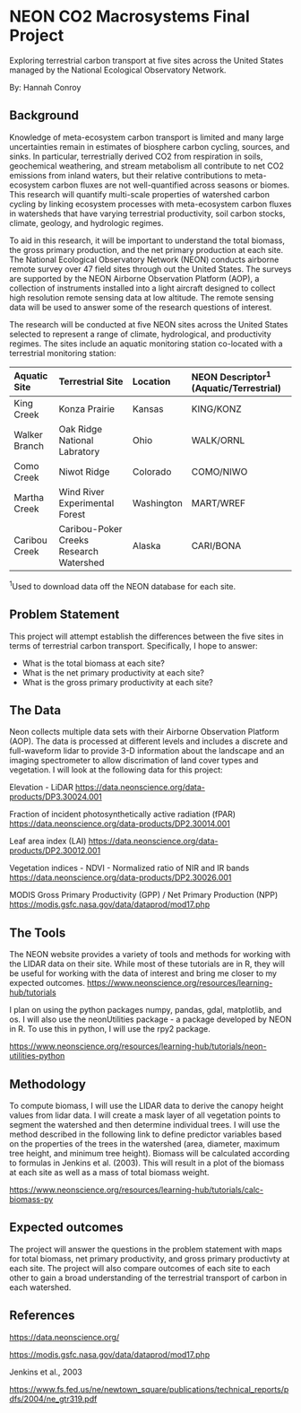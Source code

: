 # NEON CO2 Macrosystems Final Project
Exploring terrestrial carbon transport at five sites across the United States managed by the National Ecological Observatory Network.

By: Hannah Conroy 

## Background
Knowledge of meta-ecosystem carbon transport is limited and many large uncertainties remain in estimates of biosphere carbon cycling, sources, and sinks. In particular, terrestrially derived CO2 from respiration in soils, geochemical weathering, and stream metabolism all contribute to net CO2 emissions from inland waters, but their relative contributions to meta-ecosystem carbon fluxes are not well-quantified across seasons or biomes.  This research will quantify multi-scale properties of watershed carbon cycling by linking ecosystem processes with meta-ecosystem carbon fluxes in watersheds that have varying terrestrial productivity, soil carbon stocks, climate, geology, and hydrologic regimes. 

To aid in this research, it will be important to understand the total biomass, the gross primary production, and the net primary production at each site. The National Ecological Observatory Network (NEON) conducts airborne remote survey over 47 field sites through out the United States. The surveys are supported by the NEON Airborne Observation Platform (AOP), a collection of instruments installed into a light aircraft designed to collect high resolution remote sensing data at low altitude. The remote sensing data will be used to answer some of the research questions of interest. 

The research will be conducted at five NEON sites across the United States selected to represent a range of climate, hydrological, and productivity regimes. The sites include an aquatic monitoring station co-located with a terrestrial monitoring station: 

|Aquatic Site     | Terrestrial Site           | Location  | NEON Descriptor<sup>1</sup> (Aquatic/Terrestrial)
| :------------- |:-------------| :-----| :---------
| King Creek      | Konza Prairie | Kansas | KING/KONZ
| Walker Branch      | Oak Ridge National Labratory | Ohio | WALK/ORNL
| Como Creek     | Niwot Ridge | Colorado | COMO/NIWO
| Martha Creek      | Wind River Experimental Forest | Washington |  MART/WREF
| Caribou Creek      | Caribou-Poker Creeks Research Watershed | Alaska | CARI/BONA

<sup>1</sup>Used to download data off the NEON database for each site.

## Problem Statement 
This project will attempt establish the differences between the five sites in terms of terrestrial carbon transport. Specifically, I hope to answer: 
* What is the total biomass at each site? 
* What is the net primary productivity at each site? 
* What is the gross primary productivity at each site? 

## The Data 
Neon collects multiple data sets with their Airborne Observation Platform (AOP). The data is processed at different levels and includes a discrete and full-waveform lidar to provide 3-D information about the landscape and an imaging spectrometer to allow discrimation of land cover types and vegetation. I will look at the following data for this project:

Elevation - LiDAR 
https://data.neonscience.org/data-products/DP3.30024.001 

Fraction of incident photosynthetically active radiation (fPAR) 
https://data.neonscience.org/data-products/DP2.30014.001

Leaf area index (LAI)
https://data.neonscience.org/data-products/DP2.30012.001

Vegetation indices - NDVI - Normalized ratio of NIR and IR bands
https://data.neonscience.org/data-products/DP2.30026.001

MODIS Gross Primary Productivity (GPP) / Net Primary Production (NPP)
https://modis.gsfc.nasa.gov/data/dataprod/mod17.php

## The Tools
The NEON website provides a variety of tools and methods for working with the LIDAR data on their site. While most of these tutorials are in R, they will be useful for working with the data of interest and bring me closer to my expected outcomes. 
https://www.neonscience.org/resources/learning-hub/tutorials

I plan on using the python packages numpy, pandas, gdal, matplotlib, and os. I will also use the neonUtilities package - a package developed by NEON in R. To use this in python, I will use the rpy2 package. 

https://www.neonscience.org/resources/learning-hub/tutorials/neon-utilities-python

## Methodology
To compute biomass, I will use the LIDAR data to derive the canopy height values from lidar data. I will create a mask layer of all vegetation points to segment the watershed and then determine individual trees. I will use the method described in the following link to define predictor variables based on the properties of the trees in the watershed (area, diameter, maximum tree height, and minimum tree height). Biomass will be calculated according to formulas in Jenkins et al. (2003). This will result in a plot of the biomass at each site as well as a mass of total biomass weight. 

https://www.neonscience.org/resources/learning-hub/tutorials/calc-biomass-py


## Expected outcomes
The project will answer the questions in the problem statement with maps for total biomass, net primary productivity, and gross primary productivty at each site. The project will also compare outcomes of each site to each other to gain a broad understanding of the terrestrial transport of carbon in each watershed. 

## References

https://data.neonscience.org/ 

https://modis.gsfc.nasa.gov/data/dataprod/mod17.php

Jenkins et al., 2003

https://www.fs.fed.us/ne/newtown_square/publications/technical_reports/pdfs/2004/ne_gtr319.pdf

